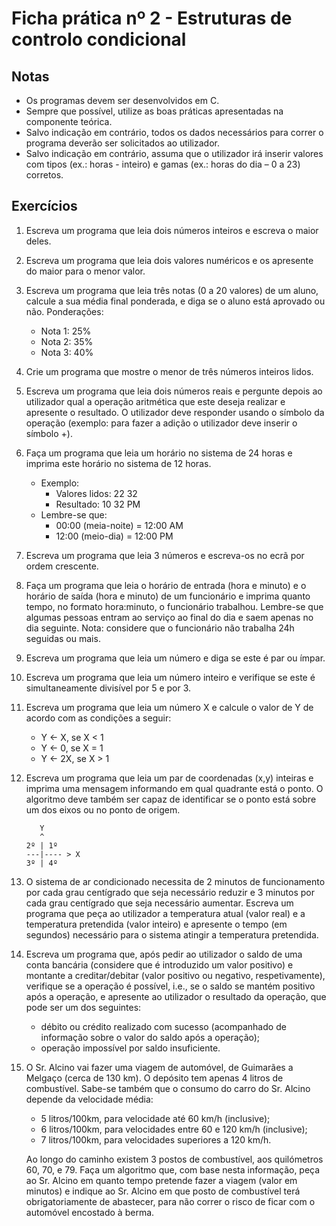 
# Ficha prática nº 2 - Estruturas de controlo condicional

## Notas
* Os programas devem ser desenvolvidos em C.
* Sempre que possível, utilize as boas práticas apresentadas na componente teórica.
* Salvo indicação em contrário, todos os dados necessários para correr o programa deverão ser solicitados ao utilizador.
* Salvo indicação em contrário, assuma que o utilizador irá inserir valores com tipos (ex.: horas - inteiro) e gamas (ex.: horas do dia – 0 a 23) corretos.

## Exercícios

1. Escreva um programa que leia dois números inteiros e escreva o maior deles.

2. Escreva um programa que leia dois valores numéricos e os apresente do maior para o menor valor.

3.	Escreva um programa que leia três notas (0 a 20 valores) de um aluno, calcule a sua média final ponderada, e diga se o aluno está aprovado ou não. Ponderações: 
    * Nota 1: 25%
    * Nota 2: 35%
    * Nota 3: 40%

4.	Crie um programa que mostre o menor de três números inteiros lidos.

5.	Escreva um programa que leia dois números reais e pergunte depois ao utilizador qual a operação aritmética que este deseja realizar e apresente o resultado. O utilizador deve responder usando o símbolo da operação (exemplo: para fazer a adição o utilizador deve inserir o símbolo +).

6.	Faça um programa que leia um horário no sistema de 24 horas e imprima este horário no sistema de 12 horas.
    * Exemplo:	
        * Valores lidos: 22 32
        * Resultado: 10 32 PM
	* Lembre-se que:
	    * 00:00 (meia-noite) = 12:00 AM
		* 12:00 (meio-dia) = 12:00 PM        

7.	Escreva um programa que leia 3 números e escreva-os no ecrã por ordem crescente.

8.	Faça um programa que leia o horário de entrada (hora e minuto) e o horário de saída (hora e minuto) de um funcionário e imprima quanto tempo, no formato hora:minuto, o funcionário trabalhou. Lembre-se que algumas pessoas entram ao serviço ao final do dia e saem apenas no dia seguinte. Nota: considere que o funcionário não trabalha 24h seguidas ou mais.

9.	Escreva um programa que leia um número e diga se este é par ou ímpar.

10.	Escreva um programa que leia um número inteiro e verifique se este é simultaneamente divisível por 5 e por 3.

11.	Escreva um programa que leia um número X e calcule o valor de Y de acordo com as condições a seguir:
    * Y ← X, se X < 1
    * Y ← 0, se X = 1
    * Y ← 2X, se X > 1

12.	Escreva um programa que leia um par de coordenadas (x,y) inteiras e imprima uma mensagem informando em qual quadrante está o ponto. O algoritmo deve também ser capaz de identificar se o ponto está sobre um dos eixos ou no ponto de origem.
    
    ```
       Y
       ^
    2º | 1º
    ---|---- > X
    3º | 4º
    ```

13.	O sistema de ar condicionado necessita de 2 minutos de funcionamento por cada grau centígrado que seja necessário reduzir e 3 minutos por cada grau centígrado que seja necessário aumentar. Escreva um programa que peça ao utilizador a temperatura atual (valor real) e a temperatura pretendida (valor inteiro) e apresente o tempo (em segundos) necessário para o sistema atingir a temperatura pretendida.

14.	Escreva um programa que, após pedir ao utilizador o saldo de uma conta bancária (considere que é introduzido um valor positivo) e montante a creditar/debitar (valor positivo ou negativo, respetivamente), verifique se a operação é possível, i.e., se o saldo se mantém positivo após a operação, e apresente ao utilizador o resultado da operação, que pode ser um dos seguintes:
    * débito ou crédito realizado com sucesso (acompanhado de informação sobre o valor do saldo após a operação);
    * operação impossível por saldo insuficiente.

15.	O Sr. Alcino vai fazer uma viagem de automóvel, de Guimarães a Melgaço (cerca de 130 km). O depósito tem apenas 4 litros de combustível. Sabe-se também que o consumo do carro do Sr. Alcino depende da velocidade média: 
    * 5 litros/100km, para velocidade até 60 km/h (inclusive);
    * 6 litros/100km, para velocidades entre 60 e 120 km/h (inclusive);
    * 7 litros/100km, para velocidades superiores a 120 km/h.

    Ao longo do caminho existem 3 postos de combustível, aos quilómetros 60, 70, e 79. Faça um algoritmo que, com base nesta informação, peça ao Sr. Alcino em quanto tempo pretende fazer a viagem (valor em minutos) e indique ao Sr. Alcino em que posto de combustível terá obrigatoriamente de abastecer, para não correr o risco de ficar com o automóvel encostado à berma.
